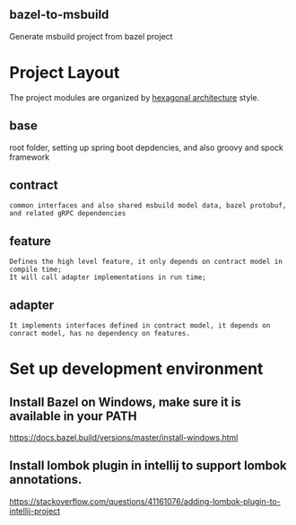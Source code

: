 bazel-to-msbuild
----------------

Generate msbuild project from bazel project

# Project Layout
The project modules are organized by [hexagonal architecture](https://en.wikipedia.org/wiki/Hexagonal_architecture_(software)) style.
## base
  root folder, setting up spring boot depdencies, and also groovy and spock framework
## contract
    common interfaces and also shared msbuild model data, bazel protobuf, and related gRPC dependencies
## feature
    Defines the high level feature, it only depends on contract model in compile time;
    It will call adapter implementations in run time;
## adapter
    It implements interfaces defined in contract model, it depends on conract model, has no dependency on features.

# Set up development environment
  
## Install Bazel on Windows, make sure it is available in your PATH

   https://docs.bazel.build/versions/master/install-windows.html

## Install lombok plugin in intellij to support lombok annotations.

  https://stackoverflow.com/questions/41161076/adding-lombok-plugin-to-intellij-project 
